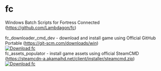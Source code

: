 # fc
Windows Batch Scripts for Fortress Connected (https://github.com/Lambdagon/fc)<br><br>
fc_downloader_cmd_dev - download and install game using Official GitHub Portable (https://git-scm.com/downloads/win)<br>
[![Download fc](https://a.fsdn.com/con/app/sf-download-button)](https://sourceforge.net/projects/fcsf/files/fc_downloader_cmd_dev/fc_downloader_cmd_dev.zip/download)<br>
fc_assets_populator - install game assets using official SteamCMD (https://steamcdn-a.akamaihd.net/client/installer/steamcmd.zip)<br>
[![Download fc](https://a.fsdn.com/con/app/sf-download-button)](https://sourceforge.net/projects/fcsf/files/fc_assets_populator/fc_assets_populator.zip/download)

